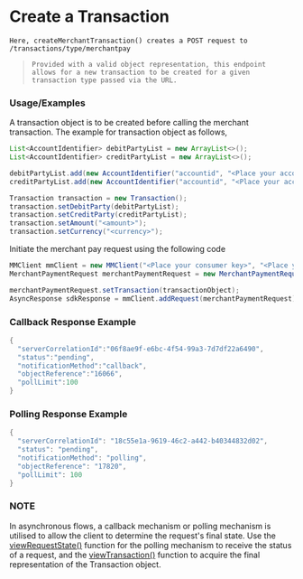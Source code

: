 # Create a Transaction

`Here, createMerchantTransaction() creates a POST request to /transactions/type/merchantpay`

> `Provided with a valid object representation, this endpoint allows for a new transaction to be created for a given transaction type passed via the URL.`

### Usage/Examples

A transaction object is to be created before calling the merchant transaction. The example for transaction object as follows,

```java
List<AccountIdentifier> debitPartyList = new ArrayList<>();
List<AccountIdentifier> creditPartyList = new ArrayList<>();

debitPartyList.add(new AccountIdentifier("accountid", "<Place your account id of debit party here>"));
creditPartyList.add(new AccountIdentifier("accountid", "<Place your account id of credit party here>"));

Transaction transaction = new Transaction();
transaction.setDebitParty(debitPartyList);
transaction.setCreditParty(creditPartyList);
transaction.setAmount("<amount>");
transaction.setCurrency("<currency>");
```
Initiate the merchant pay request using the following code

```java
MMClient mmClient = new MMClient("<Place your consumer key>", "<Place your consumer secret>", "<Place your API key>");
MerchantPaymentRequest merchantPaymentRequest = new MerchantPaymentRequest();

merchantPaymentRequest.setTransaction(transactionObject);
AsyncResponse sdkResponse = mmClient.addRequest(merchantPaymentRequest).createMerchantTransaction();
```

### Callback Response Example

```java
{ 
  "serverCorrelationId":"06f8ae9f-e6bc-4f54-99a3-7d7df22a6490",
  "status":"pending",
  "notificationMethod":"callback",
  "objectReference":"16066",
  "pollLimit":100
}
```

### Polling Response Example

```java
{
  "serverCorrelationId": "18c55e1a-9619-46c2-a442-b40344832d02",
  "status": "pending",
  "notificationMethod": "polling",
  "objectReference": "17820",
  "pollLimit": 100
}
```

### NOTE

In asynchronous flows, a callback mechanism or polling mechanism is utilised to allow the client to determine the request's final state.
Use the <a href="docs/merchantPayment/viewRequestState.Readme.md">viewRequestState()</a> function for the polling mechanism to receive the status of a request, and the <a href="docs/merchantPayment/viewTransaction.Readme.md">viewTransaction()</a>
function to acquire the final representation of the Transaction object.